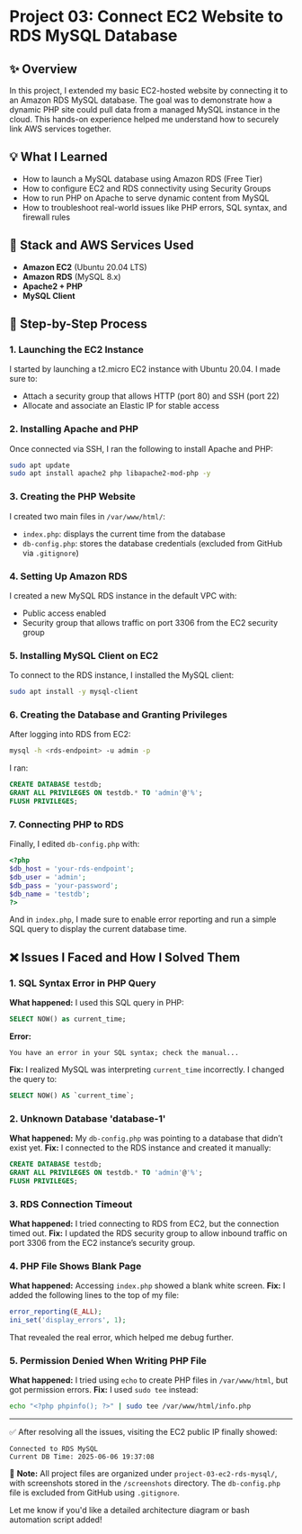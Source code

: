 # Project 03: Connect EC2 Website to RDS MySQL Database

## ✨ Overview

In this project, I extended my basic EC2-hosted website by connecting it to an Amazon RDS MySQL database. The goal was to demonstrate how a dynamic PHP site could pull data from a managed MySQL instance in the cloud. This hands-on experience helped me understand how to securely link AWS services together.

## 💡 What I Learned

* How to launch a MySQL database using Amazon RDS (Free Tier)
* How to configure EC2 and RDS connectivity using Security Groups
* How to run PHP on Apache to serve dynamic content from MySQL
* How to troubleshoot real-world issues like PHP errors, SQL syntax, and firewall rules

## 🚀 Stack and AWS Services Used

* **Amazon EC2** (Ubuntu 20.04 LTS)
* **Amazon RDS** (MySQL 8.x)
* **Apache2 + PHP**
* **MySQL Client**

## 🔧 Step-by-Step Process

### 1. Launching the EC2 Instance

I started by launching a t2.micro EC2 instance with Ubuntu 20.04. I made sure to:

* Attach a security group that allows HTTP (port 80) and SSH (port 22)
* Allocate and associate an Elastic IP for stable access

### 2. Installing Apache and PHP

Once connected via SSH, I ran the following to install Apache and PHP:

```bash
sudo apt update
sudo apt install apache2 php libapache2-mod-php -y
```

### 3. Creating the PHP Website

I created two main files in `/var/www/html/`:

* `index.php`: displays the current time from the database
* `db-config.php`: stores the database credentials (excluded from GitHub via `.gitignore`)

### 4. Setting Up Amazon RDS

I created a new MySQL RDS instance in the default VPC with:

* Public access enabled
* Security group that allows traffic on port 3306 from the EC2 security group

### 5. Installing MySQL Client on EC2

To connect to the RDS instance, I installed the MySQL client:

```bash
sudo apt install -y mysql-client
```

### 6. Creating the Database and Granting Privileges

After logging into RDS from EC2:

```bash
mysql -h <rds-endpoint> -u admin -p
```

I ran:

```sql
CREATE DATABASE testdb;
GRANT ALL PRIVILEGES ON testdb.* TO 'admin'@'%';
FLUSH PRIVILEGES;
```

### 7. Connecting PHP to RDS

Finally, I edited `db-config.php` with:

```php
<?php
$db_host = 'your-rds-endpoint';
$db_user = 'admin';
$db_pass = 'your-password';
$db_name = 'testdb';
?>
```

And in `index.php`, I made sure to enable error reporting and run a simple SQL query to display the current database time.

## ❌ Issues I Faced and How I Solved Them

### 1. **SQL Syntax Error in PHP Query**

**What happened:** I used this SQL query in PHP:

```sql
SELECT NOW() as current_time;
```

**Error:**

```text
You have an error in your SQL syntax; check the manual...
```

**Fix:** I realized MySQL was interpreting `current_time` incorrectly. I changed the query to:

```sql
SELECT NOW() AS `current_time`;
```

### 2. **Unknown Database 'database-1'**

**What happened:** My `db-config.php` was pointing to a database that didn’t exist yet.
**Fix:** I connected to the RDS instance and created it manually:

```sql
CREATE DATABASE testdb;
GRANT ALL PRIVILEGES ON testdb.* TO 'admin'@'%';
FLUSH PRIVILEGES;
```

### 3. **RDS Connection Timeout**

**What happened:** I tried connecting to RDS from EC2, but the connection timed out.
**Fix:** I updated the RDS security group to allow inbound traffic on port 3306 from the EC2 instance’s security group.

### 4. **PHP File Shows Blank Page**

**What happened:** Accessing `index.php` showed a blank white screen.
**Fix:** I added the following lines to the top of my file:

```php
error_reporting(E_ALL);
ini_set('display_errors', 1);
```

That revealed the real error, which helped me debug further.

### 5. **Permission Denied When Writing PHP File**

**What happened:** I tried using `echo` to create PHP files in `/var/www/html`, but got permission errors.
**Fix:** I used `sudo tee` instead:

```bash
echo "<?php phpinfo(); ?>" | sudo tee /var/www/html/info.php
```

---

✅ After resolving all the issues, visiting the EC2 public IP finally showed:

```
Connected to RDS MySQL
Current DB Time: 2025-06-06 19:37:08
```

📁 **Note:** All project files are organized under `project-03-ec2-rds-mysql/`, with screenshots stored in the `/screenshots` directory. The `db-config.php` file is excluded from GitHub using `.gitignore`.

Let me know if you'd like a detailed architecture diagram or bash automation script added!

